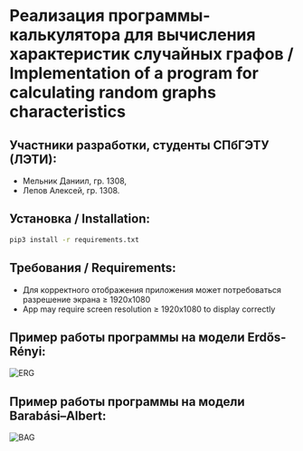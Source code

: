 # Реализация программы-калькулятора для вычисления характеристик случайных графов / Implementation of a program for calculating random graphs characteristics

## Участники разработки, студенты СПбГЭТУ (ЛЭТИ):
- Мельник Даниил, гр. 1308,
- Лепов Алексей, гр. 1308.

## Установка / Installation:
```bash
pip3 install -r requirements.txt
```
## Требования / Requirements:
- Для корректного отображения приложения может потребоваться разрешение экрана ≥ 1920x1080
- App may require screen resolution ≥ 1920x1080 to display correctly


## Пример работы программы на модели Erdős-Rényi:
![ERG](https://user-images.githubusercontent.com/77492646/210180061-2a438bdb-b592-4990-8ca3-566b1dff307b.gif)

## Пример работы программы на модели Barabási–Albert:
![BAG](https://user-images.githubusercontent.com/77492646/210408919-92f6531c-07fb-4c09-8ad7-6f291674e1aa.gif)

